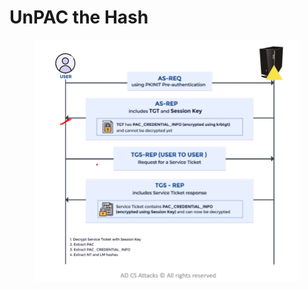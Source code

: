 # UnPAC the Hash

<figure><img src="../.gitbook/assets/image (4).png" alt=""><figcaption></figcaption></figure>
